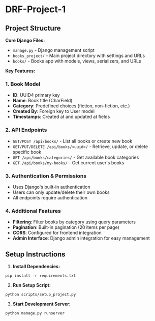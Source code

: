 # DRF-Project-1
## Project Structure

**Core Django Files:**

- `manage.py` - Django management script
- `books_project/` - Main project directory with settings and URLs
- `books/` - Books app with models, views, serializers, and URLs


**Key Features:**

### 1. Book Model

- **ID**: UUID4 primary key
- **Name**: Book title (CharField)
- **Category**: Predefined choices (fiction, non-fiction, etc.)
- **Created By**: Foreign key to User model
- **Timestamps**: Created at and updated at fields


### 2. API Endpoints

- `GET/POST /api/books/` - List all books or create new book
- `GET/PUT/DELETE /api/books/<uuid>/` - Retrieve, update, or delete specific book
- `GET /api/books/categories/` - Get available book categories
- `GET /api/books/my-books/` - Get current user's books


### 3. Authentication & Permissions

- Uses Django's built-in authentication
- Users can only update/delete their own books
- All endpoints require authentication


### 4. Additional Features

- **Filtering**: Filter books by category using query parameters
- **Pagination**: Built-in pagination (20 items per page)
- **CORS**: Configured for frontend integration
- **Admin Interface**: Django admin integration for easy management

## Setup Instructions

1. **Install Dependencies:**
```
pip install -r requirements.txt
```
2. **Run Setup Script:**
```
python scripts/setup_project.py
```
3. **Start Development Server:**
```
python manage.py runserver
```
